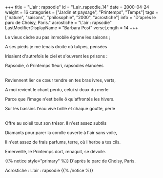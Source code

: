 +++
title = "L'air : rapsodie"
id = "l_air_rapsodie_14"
date = 2000-04-24
weight = 16
categories = ["Jardin et paysage", "Printemps", "Temps"]
tags = ["nature", "saisons", "philosophie", "2000", "acrostiche"]
info = "D'après le parc de Choisy, Paris."
acrostiche = "L'air : rapsodie"
LastModifierDisplayName = "Barbara Post"
verseLength = 14
+++

Le vieux cèdre au pas immobile égrène les saisons ;

A ses pieds je me tenais droite où tulipes, pensées

Irisaient d'autrefois le ciel et s'ouvrent les prisons :

Rapsodie, ô Printemps fleuri, rapsodies élancées

 \
Reviennent lier ce cœur tendre en tes bras ivres, verts,

A moi revient le chant perdu, celui si doux du merle

Parce que l'image n'est belle ô qu'affrontés les hivers.

Sur les bassins l'eau vive brille et chaque goutte, perle

 \
Offre au soleil tout son trésor. Il n'est assez subtils

Diamants pour parer la corolle ouverte à l'air sans voile,

Il n'est assez de frais parfums, terre, où l'herbe a tes cils.

Emerveillé, le Printemps dort, renaquit, se dévoile.

{{% notice style="primary" %}}
D'après le parc de Choisy, Paris.

Acrostiche : L'air : rapsodie
{{% /notice %}}

